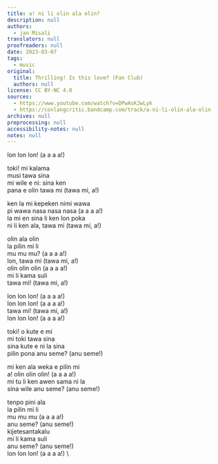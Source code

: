 ```yaml
---
title: a! ni li olin ala olin?
description: null
authors:
  - jan Misali
translators: null
proofreaders: null
date: 2023-03-07
tags:
  - music
original:
  title: Thrilling! Is this love? (Fan Club)
  authors: null
license: CC BY-NC 4.0
sources:
  - https://www.youtube.com/watch?v=DPwAsKJwLyk
  - https://conlangcritic.bandcamp.com/track/a-ni-li-olin-ala-olin
archives: null
preprocessing: null
accessibility-notes: null
notes: null
---
```


lon lon lon! (a a a a!)

toki! mi kalama  \
musi tawa sina  \
mi wile e ni: sina ken  \
pana e olin tawa mi (tawa mi, a!)

ken la mi kepeken nimi wawa  \
pi wawa nasa nasa nasa (a a a a!)  \
la mi en sina li ken lon poka  \
ni li ken ala, tawa mi (tawa mi, a!)

olin ala olin  \
la pilin mi li  \
mu mu mu? (a a a a!)  \
lon, tawa mi (tawa mi, a!)  \
olin olin olin (a a a a!)  \
mi li kama suli  \
tawa mi! (tawa mi, a!)

lon lon lon! (a a a a!)  \
lon lon lon! (a a a a!)  \
tawa mi! (tawa mi, a!)  \
lon lon lon! (a a a a!)

toki! o kute e mi  \
mi toki tawa sina  \
sina kute e ni la sina  \
pilin pona anu seme? (anu seme!)

mi ken ala weka e pilin mi  \
a! olin olin olin! (a a a a!)  \
mi tu li ken awen sama ni la  \
sina wile anu seme? (anu seme!)

tenpo pini ala  \
la pilin mi li  \
mu mu mu (a a a a!)  \
anu seme? (anu seme!)  \
kijetesantakalu  \
mi li kama suli  \
anu seme? (anu seme!)  \
lon lon lon! (a a a a!)  \
